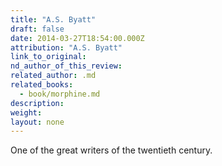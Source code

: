 ```yaml
---
title: "A.S. Byatt"
draft: false
date: 2014-03-27T18:54:00.000Z
attribution: "A.S. Byatt"
link_to_original:
nd_author_of_this_review:
related_author: .md
related_books:
  - book/morphine.md
description:
weight:
layout: none
---
```

One of the great writers of the twentieth century.

